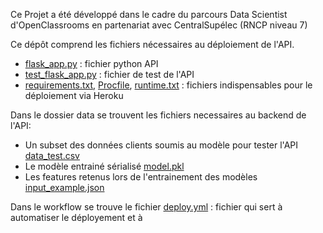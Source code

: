 Ce Projet a été développé dans le cadre du parcours Data Scientist d'OpenClassrooms en partenariat avec CentralSupélec (RNCP niveau 7)

Ce dépôt comprend les fichiers nécessaires au déploiement de l'API.

- [flask_app.py](flask_app.py) : fichier python API
- [test_flask_app.py](test_flask_app.py) : fichier de test de l'API
- [requirements.txt](requirements.txt), [Procfile](Procfile), [runtime.txt](runtime.txt) : fichiers indispensables pour le déploiement via Heroku

Dans le dossier data se trouvent les fichiers necessaires au backend de l'API:

- Un subset des données clients soumis au modèle pour tester l'API [data_test.csv](data/data_test.csv.zip)
- Le modèle entrainé sérialisé [model.pkl](data/model.pkl)
- Les features retenus lors de l'entrainement des modèles [input_example.json](data/input_example.json)

Dans le workflow se trouve le fichier [deploy.yml](.github/workflows/deploy.yml) : fichier qui sert à automatiser le déployement et à 
